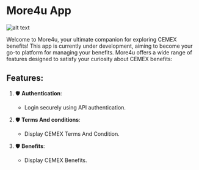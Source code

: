 # More4u App

![alt text](https://github.com/islamabdallah/CMXMore4u_App/assets/62202902/63417e8c-f737-4fd6-a2e5-26de6c4cd39d?raw=true)

Welcome to More4u, your ultimate companion for exploring CEMEX benefits! This app is currently under development, aiming to become your go-to platform for managing your benefits. More4u offers a wide range of features designed to satisfy your curiosity about CEMEX benefits:

## Features:

1. 🛡️ **Authentication**:

   - Login securely using API authentication.
  
2. 🛡️ **Terms And conditions**:

   - Display CEMEX Terms And Condition.
     
2. 🛡️ **Benefits**:

   - Display CEMEX Benefits.
     
